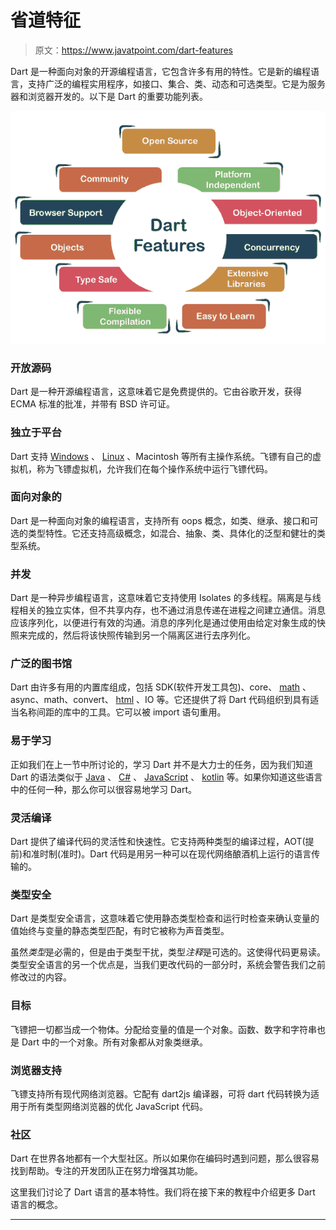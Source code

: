 # 省道特征

> 原文：<https://www.javatpoint.com/dart-features>

Dart 是一种面向对象的开源编程语言，它包含许多有用的特性。它是新的编程语言，支持广泛的编程实用程序，如接口、集合、类、动态和可选类型。它是为服务器和浏览器开发的。以下是 Dart 的重要功能列表。

![Dart Features](img/8d5e46500d61fd61014337fbfb544be8.png)

### 开放源码

Dart 是一种开源编程语言，这意味着它是免费提供的。它由谷歌开发，获得 ECMA 标准的批准，并带有 BSD 许可证。

### 独立于平台

Dart 支持 [Windows](https://www.javatpoint.com/windows) 、 [Linux](https://www.javatpoint.com/linux-tutorial) 、Macintosh 等所有主操作系统。飞镖有自己的虚拟机，称为飞镖虚拟机，允许我们在每个操作系统中运行飞镖代码。

### 面向对象的

Dart 是一种面向对象的编程语言，支持所有 oops 概念，如类、继承、接口和可选的类型特性。它还支持高级概念，如混合、抽象、类、具体化的泛型和健壮的类型系统。

### 并发

Dart 是一种异步编程语言，这意味着它支持使用 Isolates 的多线程。隔离是与线程相关的独立实体，但不共享内存，也不通过消息传递在进程之间建立通信。消息应该序列化，以便进行有效的沟通。消息的序列化是通过使用由给定对象生成的快照来完成的，然后将该快照传输到另一个隔离区进行去序列化。

### 广泛的图书馆

Dart 由许多有用的内置库组成，包括 SDK(软件开发工具包)、core、 [math](https://www.javatpoint.com/math) 、async、math、convert、 [html](https://www.javatpoint.com/html-tutorial) 、IO 等。它还提供了将 Dart 代码组织到具有适当名称间距的库中的工具。它可以被 import 语句重用。

### 易于学习

正如我们在上一节中所讨论的，学习 Dart 并不是大力士的任务，因为我们知道 Dart 的语法类似于 [Java](https://www.javatpoint.com/java-tutorial) 、 [C#](https://www.javatpoint.com/c-sharp-tutorial) 、 [JavaScript](https://www.javatpoint.com/javascript-tutorial) 、 [kotlin](https://www.javatpoint.com/kotlin-tutorial) 等。如果你知道这些语言中的任何一种，那么你可以很容易地学习 Dart。

### 灵活编译

Dart 提供了编译代码的灵活性和快速性。它支持两种类型的编译过程，AOT(提前)和准时制(准时)。Dart 代码是用另一种可以在现代网络酿酒机上运行的语言传输的。

### 类型安全

Dart 是类型安全语言，这意味着它使用静态类型检查和运行时检查来确认变量的值始终与变量的静态类型匹配，有时它被称为声音类型。

虽然*类型*是必需的，但是由于类型干扰，类型*注释*是可选的。这使得代码更易读。类型安全语言的另一个优点是，当我们更改代码的一部分时，系统会警告我们之前修改过的内容。

### 目标

飞镖把一切都当成一个物体。分配给变量的值是一个对象。函数、数字和字符串也是 Dart 中的一个对象。所有对象都从对象类继承。

### 浏览器支持

飞镖支持所有现代网络浏览器。它配有 dart2js 编译器，可将 dart 代码转换为适用于所有类型网络浏览器的优化 JavaScript 代码。

### 社区

Dart 在世界各地都有一个大型社区。所以如果你在编码时遇到问题，那么很容易找到帮助。专注的开发团队正在努力增强其功能。

这里我们讨论了 Dart 语言的基本特性。我们将在接下来的教程中介绍更多 Dart 语言的概念。

* * *